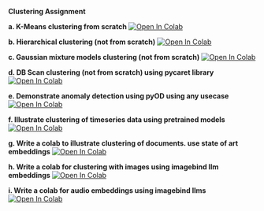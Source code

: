 **Clustering Assignment**

**a. K-Means clustering from scratch**
<a target="_blank" href="https://colab.research.google.com/github/neeharikasinghsjsu/cmpe255assignments/blob/main/Clustering/a_Kmeans_clustering_from_scratch.ipynb">
<img src="https://colab.research.google.com/assets/colab-badge.svg" alt="Open In Colab"/>
</a>

**b. Hierarchical clustering (not from scratch)**
<a target="_blank" href="https://colab.research.google.com/github/neeharikasinghsjsu/cmpe255assignments/blob/main/Clustering/b_hierarchical_clustering.ipynb">
<img src="https://colab.research.google.com/assets/colab-badge.svg" alt="Open In Colab"/>
</a>

**c. Gaussian mixture models clustering (not from scratch)**
<a target="_blank" href="https://colab.research.google.com/github/neeharikasinghsjsu/cmpe255assignments/blob/main/Clustering/c_gaussian_mixture_models_clustering.ipynb">
<img src="https://colab.research.google.com/assets/colab-badge.svg" alt="Open In Colab"/>
</a>

**d. DB Scan clustering (not from scratch) using pycaret library**
<a target="_blank" href="https://colab.research.google.com/github/neeharikasinghsjsu/cmpe255assignments/blob/main/Clustering/d_DBScan_clustering.ipynb">
<img src="https://colab.research.google.com/assets/colab-badge.svg" alt="Open In Colab"/>
</a>

**e. Demonstrate anomaly detection using pyOD using any usecase**
<a target="_blank" href="https://colab.research.google.com/github/neeharikasinghsjsu/cmpe255assignments/blob/main/Clustering/e_anomaly_pyod.ipynb">
<img src="https://colab.research.google.com/assets/colab-badge.svg" alt="Open In Colab"/>
</a>

**f. Illustrate clustering of timeseries data using pretrained models**
<a target="_blank" href="https://colab.research.google.com/github/neeharikasinghsjsu/cmpe255assignments/blob/main/Clustering/f_clustering_timeseries.ipynb">
<img src="https://colab.research.google.com/assets/colab-badge.svg" alt="Open In Colab"/>
</a>

**g. Write a colab to illustrate clustering  of documents. use state of art embeddings**
<a target="_blank" href="https://colab.research.google.com/github/neeharikasinghsjsu/cmpe255assignments/blob/main/Clustering/g_document_clustering.ipynb">
<img src="https://colab.research.google.com/assets/colab-badge.svg" alt="Open In Colab"/>
</a>

**h. Write a colab for clustering with images using imagebind llm embeddings**
<a target="_blank" href="https://colab.research.google.com/github/neeharikasinghsjsu/cmpe255assignments/blob/main/Clustering/h_image_clustering.ipynb">
<img src="https://colab.research.google.com/assets/colab-badge.svg" alt="Open In Colab"/>
</a>

**i. Write a colab for audio embeddings using imagebind llms**
<a target="_blank" href="https://colab.research.google.com/github/neeharikasinghsjsu/cmpe255assignments/blob/main/Clustering/i_audio_embedding.ipynb">
<img src="https://colab.research.google.com/assets/colab-badge.svg" alt="Open In Colab"/>
</a>


